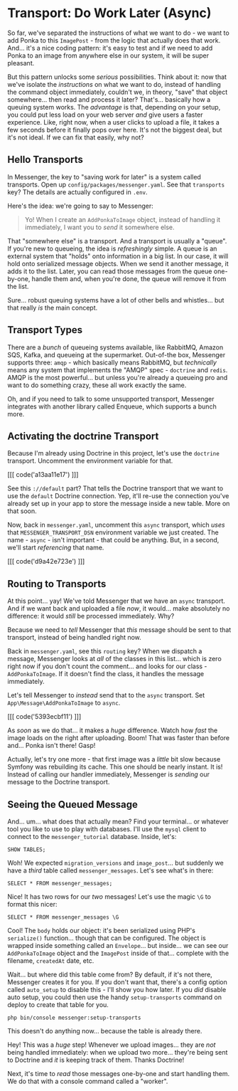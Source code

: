 # Transport: Do Work Later (Async)

So far, we've separated the instructions of what we want to do - we want to add
Ponka to this `ImagePost` - from the logic that actually does that work. And...
it's a nice coding pattern: it's easy to test and if we need to add Ponka to an
image from anywhere else in our system, it will be super pleasant.

But this pattern unlocks some *serious* possibilities. Think about it: now that
we've isolate the *instructions* on what we want to do, instead of handling the
command object immediately, couldn't we, in theory, "save" that object somewhere...
then read and process it later? That's... basically how a queuing system works.
The *advantage* is that, depending on your setup, you could put less load on your
web server *and* give users a faster experience. Like, right now, when a user
clicks to upload a file, it takes a few seconds before it finally pops over here.
It's not the biggest deal, but it's not ideal. If we can fix that easily, why not?

## Hello Transports

In Messenger, the key to "saving work for later" is a system called transports.
Open up `config/packages/messenger.yaml`. See that `transports` key? The details
are actually configured in `.env`.

Here's the idea: we're going to say to Messenger:

> Yo! When I create an `AddPonkaToImage` object, instead of handling it immediately,
> I want you to *send* it somewhere else.

That "somewhere else" is a transport. And a transport is usually a "queue". If you're
new to queueing, the idea is *refreshingly* simple. A queue is an external system
that "holds" onto information in a big list. In our case, it will hold onto
serialized message objects. When we send it another message, it adds it to the
list. Later, you can read those messages from the queue one-by-one, handle them
and, when you're done, the queue will remove it from the list.

Sure... robust queuing systems have a lot of other bells and whistles... but that
really *is* the main concept.

## Transport Types

There are a *bunch* of queueing systems available, like RabbitMQ, Amazon SQS, Kafka,
and queueing at the supermarket. Out-of-the box, Messenger supports three: `amqp` -
which basically means RabbitMQ, but *technically* means any system that implements
the "AMQP" spec - `doctrine` and `redis`. AMQP is the most powerful... but unless
you're already a queueing pro and want to do something crazy, these all work
exactly the same.

Oh, and if you need to talk to some unsupported transport, Messenger integrates
with another library called Enqueue, which supports a bunch more.

## Activating the doctrine Transport

Because I'm already using Doctrine in this project, let's use the `doctrine`
transport. Uncomment the environment variable for that. 

[[[ code('a13aa11e17') ]]]

See this `://default` part? That tells the Doctrine transport that we want 
to use the `default` Doctrine connection. Yep, it'll re-use the connection 
you've already set up in your app to store the message inside a new table. 
More on that soon.

Now, back in `messenger.yaml`, uncomment this `async` transport, which *uses* that
`MESSENGER_TRANSPORT_DSN` environment variable we just created. The name - `async` -
isn't important - that could be anything. But, in a second, we'll start
*referencing* that name.

[[[ code('d9a42e723e') ]]]

## Routing to Transports

At this point... yay! We've told Messenger that we have an `async` transport.
And if we want back and uploaded a file *now*, it would... make absolutely no
difference: it would *still* be processed immediately. Why?

Because we need to *tell* Messenger that *this* message should be sent to that
transport, instead of being handled right now.

Back in `messenger.yaml`, see this `routing` key? When we dispatch a message,
Messenger looks at *all* of the classes in this list... which is zero right now
if you don't count the comment... and looks for our class - `AddPonkaToImage`. If
it doesn't find the class, it handles the message immediately.

Let's tell Messenger to *instead* send that to the `async` transport. Set
`App\Message\AddPonkaToImage` to `async`.

[[[ code('5393ecbf11') ]]]

As *soon* as we do that... it makes a *huge* difference. Watch how *fast* the
image loads on the right after uploading. Boom! That was faster than before and...
Ponka isn't there! Gasp!

Actually, let's try one more - that first image was a *little* bit slow because
Symfony was rebuilding its cache. This one should be nearly instant. It is! Instead
of calling our handler immediately, Messenger is *sending* our message to the
Doctrine transport.

## Seeing the Queued Message

And... um... what does that actually mean? Find your terminal... or whatever tool
you like to use to play with databases. I'll use the `mysql` client to connect
to the `messenger_tutorial` database. Inside, let's:

```terminal
SHOW TABLES;
```

Woh! We expected `migration_versions` and `image_post`... but suddenly we have a
*third* table called `messenger_messages`. Let's see what's in there:

```terminal
SELECT * FROM messenger_messages;
```

Nice! It has two rows for our *two* messages! Let's use the magic `\G` to format
this nicer:

```terminal-silent
SELECT * FROM messenger_messages \G
```

Cool! The `body` holds our object: it's been serialized using PHP's
`serialize()` function... though that can be configured. The object is wrapped
inside something called an `Envelope`... but inside... we can see our
`AddPonkaToImage` object and the `ImagePost` inside of that... complete with the
filename, `createdAt` date, etc.

Wait... but where did this table come from? By default, if it's not there, Messenger
creates it for you. If you don't want that, there's a config option called
`auto_setup` to disable this - I'll show you how later. If you *did* disable
auto setup, you could then use the handy `setup-transports` command on deploy
to create that table for you.

```terminal-silent
php bin/console messenger:setup-transports
```

This doesn't do anything now... because the table is already there.

Hey! This was a *huge* step! Whenever we upload images... they are *not* being
handled immediately: when we upload two more... they're being sent to Doctrine
and *it* is keeping track of them. Thanks Doctrine!

Next, it's time to *read* those messages one-by-one and start handling them.
We do that with a console command called a "worker".
